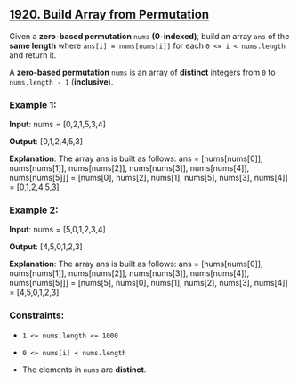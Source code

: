 ## [1920. Build Array from Permutation](https://leetcode.com/problems/build-array-from-permutation/)

Given a **zero-based permutation** `nums` **(0-indexed)**, build an array `ans` of the **same length** where `ans[i] = nums[nums[i]]` for each `0 <= i < nums.length` and return it.

A **zero-based permutation** `nums` is an array of **distinct** integers from `0` to `nums.length - 1` (**inclusive**).

### Example 1:

**Input**: nums = [0,2,1,5,3,4]

**Output**: [0,1,2,4,5,3]

**Explanation**: The array ans is built as follows:
ans = [nums[nums[0]], nums[nums[1]], nums[nums[2]], nums[nums[3]], nums[nums[4]], nums[nums[5]]]
= [nums[0], nums[2], nums[1], nums[5], nums[3], nums[4]]
= [0,1,2,4,5,3]


### Example 2:

**Input**: nums = [5,0,1,2,3,4]

**Output**: [4,5,0,1,2,3]

**Explanation**: The array ans is built as follows:
ans = [nums[nums[0]], nums[nums[1]], nums[nums[2]], nums[nums[3]], nums[nums[4]], nums[nums[5]]]
= [nums[5], nums[0], nums[1], nums[2], nums[3], nums[4]]
= [4,5,0,1,2,3]



### Constraints:

- `1 <= nums.length <= 1000`

- `0 <= nums[i] < nums.length`

- The elements in `nums` are **distinct**.